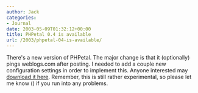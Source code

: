 ```yaml
---
author: Jack
categories:
- Journal
date: 2003-05-09T01:32:12+00:00
title: PHPetal 0.4 is available
url: /2003/phpetal-04-is-available/
---
```


There's a new version of PHPetal. The major change is that it (optionally) pings weblogs.com after posting. I needed to add a couple new configuration settings in order to implement this. Anyone interested may [download it here][1]. Remember, this is still rather experimental, so please let me know ([][2]) if you run into any problems.

 [1]: https://www.jackbaty.com/downloads/
 [2]: mailto:jbaty@fusionary.com